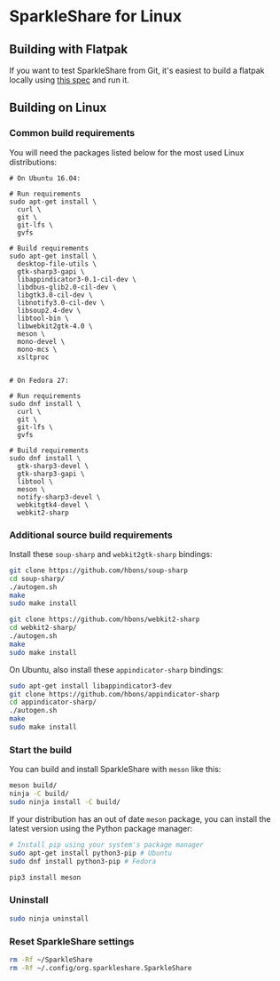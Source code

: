 # SparkleShare for Linux

## Building with Flatpak

If you want to test SparkleShare from Git, it's easiest to build a flatpak locally using [this spec](
https://github.com/hbons/org.sparkleshare.SparkleShare/) and run it.


## Building on Linux

### Common build requirements

You will need the packages listed below for the most used Linux distributions:

```shell
# On Ubuntu 16.04:

# Run requirements
sudo apt-get install \
  curl \
  git \
  git-lfs \
  gvfs  

# Build requirements
sudo apt-get install \
  desktop-file-utils \
  gtk-sharp3-gapi \
  libappindicator3-0.1-cil-dev \
  libdbus-glib2.0-cil-dev \
  libgtk3.0-cil-dev \
  libnotify3.0-cil-dev \
  libsoup2.4-dev \
  libtool-bin \
  libwebkit2gtk-4.0 \
  meson \
  mono-devel \
  mono-mcs \
  xsltproc


# On Fedora 27:

# Run requirements
sudo dnf install \
  curl \
  git \
  git-lfs \
  gvfs

# Build requirements
sudo dnf install \
  gtk-sharp3-devel \
  gtk-sharp3-gapi \
  libtool \
  meson \
  notify-sharp3-devel \
  webkitgtk4-devel \
  webkit2-sharp
```


### Additional source build requirements

Install these `soup-sharp` and `webkit2gtk-sharp` bindings:

```bash
git clone https://github.com/hbons/soup-sharp
cd soup-sharp/
./autogen.sh
make
sudo make install
```

```bash
git clone https://github.com/hbons/webkit2-sharp
cd webkit2-sharp/
./autogen.sh
make
sudo make install
```

On Ubuntu, also install these `appindicator-sharp` bindings:

```bash
sudo apt-get install libappindicator3-dev
git clone https://github.com/hbons/appindicator-sharp
cd appindicator-sharp/
./autogen.sh
make
sudo make install
```


### Start the build

You can build and install SparkleShare with `meson` like this:

```bash
meson build/
ninja -C build/
sudo ninja install -C build/
```


If your distribution has an out of date `meson` package, you can install the latest version using the Python package manager:

```bash
# Install pip using your system's package manager
sudo apt-get install python3-pip # Ubuntu
sudo dnf install python3-pip # Fedora

pip3 install meson
```


### Uninstall

```bash
sudo ninja uninstall
```


### Reset SparkleShare settings

```bash
rm -Rf ~/SparkleShare
rm -Rf ~/.config/org.sparkleshare.SparkleShare
```

